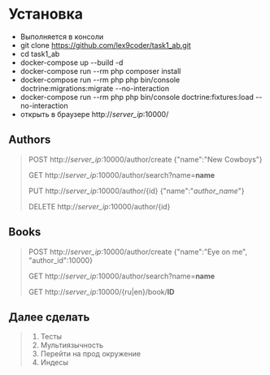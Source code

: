 # Установка

- Выполняется в консоли
- git clone https://github.com/lex9coder/task1_ab.git
- cd task1_ab
- docker-compose up --build -d
- docker-compose run --rm php composer install
- docker-compose run --rm php php bin/console doctrine:migrations:migrate --no-interaction
- docker-compose run --rm php php bin/console doctrine:fixtures:load --no-interaction
- открыть в браузере http://*_server_ip_*:10000/

## Authors
> POST http://*_server_ip_*:10000/author/create
> {"name":"New Cowboys"}
>
> GET http://*_server_ip_*:10000/author/search?name=__name__
>
> PUT http://*_server_ip_*:10000/author/{id}
> {"name":"_author_name_"}
>
> DELETE http://*_server_ip_*:10000/author/{id}


## Books
> POST http://*_server_ip_*:10000/author/create
> {"name":"Eye on me", "author_id":10000}
>
> GET http://*_server_ip_*:10000/author/search?name=__name__
>
> GET http://*_server_ip_*:10000/{ru|en}/book/__ID__


## Далее сделать
> 1. Тесты
> 2. Мультиязычность
> 3. Перейти на прод окружение
> 4. Индесы
